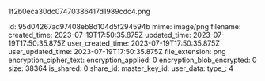 1f2b0eca30dc07470386417d1989cdc4.png

id: 95d04267ad97408eb8d104d5f294594b
mime: image/png
filename: 
created_time: 2023-07-19T17:50:35.875Z
updated_time: 2023-07-19T17:50:35.875Z
user_created_time: 2023-07-19T17:50:35.875Z
user_updated_time: 2023-07-19T17:50:35.875Z
file_extension: png
encryption_cipher_text: 
encryption_applied: 0
encryption_blob_encrypted: 0
size: 38364
is_shared: 0
share_id: 
master_key_id: 
user_data: 
type_: 4